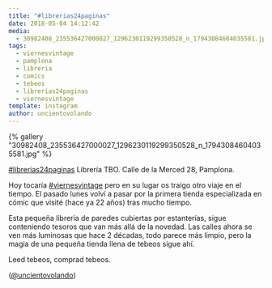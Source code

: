 ```yaml
---
title: "#librerias24paginas"
date: 2018-05-04 14:12:42
media: 
  - 30982408_235536427000027_1296230119299350528_n_17943084604035581.jpg
tags: 
  - viernesvintage
  - pamplona
  - libreria
  - comics
  - tebeos
  - librerias24paginas
  - viernesvintage
template: instagram
author: uncientovolando
---
```


{% gallery "30982408_235536427000027_1296230119299350528_n_17943084604035581.jpg" %}

[#librerias24paginas](/etiquetas/librerias24paginas)
Librería TBO.
Calle de la Merced 28, Pamplona.

Hoy tocaría [#viernesvintage](/etiquetas/viernesvintage) pero en su lugar os traigo otro viaje en el tiempo. El pasado lunes volví a pasar por la primera tienda especializada en cómic que visité (hace ya 22 años) tras mucho tiempo.

Esta pequeña librería de paredes cubiertas por estanterías, sigue conteniendo tesoros que van más allá de la novedad. Las calles ahora se ven más luminosas que hace 2 décadas, todo parece más limpio, pero la magia de una pequeña tienda llena de tebeos sigue ahí.

Leed tebeos, comprad tebeos.

([@uncientovolando](https://instagram.com/uncientovolando))
